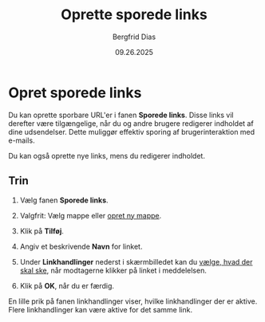 ﻿---
uid: help-da-mailing-create-tracked-link
title: Oprette sporede links
description: Oprette sporede links i SuperOffice. Disse links vil derefter være tilgængelige, når du og andre brugere redigerer indholdet af dine udsendelser. Dette muliggør effektiv sporing af brugerinteraktion med e-mails.
keywords: Marketing, sporede links, udsendelse
author: Bergfrid Dias
date: 09.26.2025
version: 10.5
content_type: howto
audience: person
audience_tooltip: SuperOffice Marketing
language: da
---

# Opret sporede links

Du kan oprette sporbare URL'er i fanen **Sporede links**. Disse links vil derefter være tilgængelige, når du og andre brugere redigerer indholdet af dine udsendelser. Dette muliggør effektiv sporing af brugerinteraktion med e-mails.

Du kan også oprette nye links, mens du redigerer indholdet.

## Trin

1. Vælg fanen **Sporede links**.

2. Valgfrit: Vælg mappe eller [opret ny mappe][2].

3. Klik på **Tilføj**.

4. Angiv et beskrivende **Navn** for linket.

5. Under **Linkhandlinger** nederst i skærmbilledet kan du [vælge, hvad der skal ske][1], når modtagerne klikker på linket i meddelelsen.

6. Klik på **OK**, når du er færdig.

En lille prik på fanen linkhandlinger viser, hvilke linkhandlinger der er aktive. Flere linkhandlinger kan være aktive for det samme link.

<!-- Referenced links -->
[1]: define-link-actions.md
[2]: ../../learn/create-folder.md
